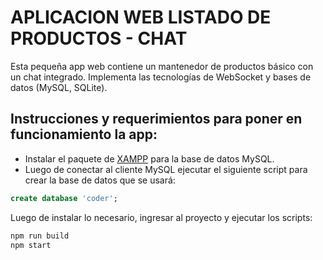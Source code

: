 # APLICACION WEB LISTADO DE PRODUCTOS - CHAT

Esta pequeña app web contiene un mantenedor de productos básico con un chat integrado. Implementa las tecnologías de WebSocket y bases de datos (MySQL, SQLite).

## Instrucciones y requerimientos para poner en funcionamiento la app:

- Instalar el paquete de [XAMPP](https://www.apachefriends.org/es/index.html) para la base de datos MySQL.
- Luego de conectar al cliente MySQL ejecutar el siguiente script para crear la base de datos que se usará:
```sql
create database 'coder';
```

Luego de instalar lo necesario, ingresar al proyecto y ejecutar los scripts:
```bash
npm run build
npm start
```